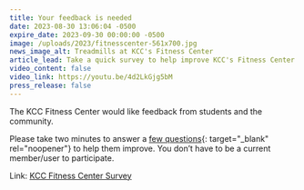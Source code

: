 ```yaml
---
title: Your feedback is needed
date: 2023-08-30 13:06:04 -0500
expire_date: 2023-09-30 00:00:00 -0500
image: /uploads/2023/fitnesscenter-561x700.jpg
news_image_alt: Treadmills at KCC's Fitness Center
article_lead: Take a quick survey to help improve KCC's Fitness Center
video_content: false
video_link: https://youtu.be/4d2LkGjg5bM
press_release: false
---
```

The KCC Fitness Center would like feedback from students and the community.

Please take two minutes to answer a [few questions](https://www.surveymonkey.com/r/MKT6KZY){: target="_blank" rel="noopener"}&nbsp;to help them improve. You don’t have to be a current member/user to participate.&nbsp;

Link:&nbsp;[KCC Fitness Center Survey](https://www.surveymonkey.com/r/MKT6KZY)